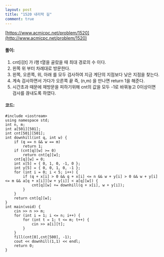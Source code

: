 ```yaml
---
layout: post
title: "1520 내리막 길"
comment: true
---
```

[https://www.acmicpc.net/problem/1520](http://www.acmicpc.net/problem/1520)

#### **풀이:**
1. cnt[i][t] 가 i행 t열을 골랐을 때 최대 경로의 수 이다.
2. 왼쪽 위 부터 차례대로 방문한다.
3. 왼쪽, 오른쪽, 위, 아래 를 모두 검사하여 지금 계단의 지점보다 낮은 지점을 찾는다.
4. 계속 검사하면서 가다가 오른쪽 끝 즉, (n,m) 을 만나면 return 1을 해준다.
5. 시간초과 때문에 재방문을 피하기위해 cnt의 값을 모두 -1로 바꿔놓고 0이상이면 검사를 끊내도록 하였다.

#### **코드:**

```
#include <iostream>
using namespace std;
int n, m;
int a[501][501];
int cnt[501][501];
int downhill(int q, int w) {
	if (q == n && w == m)
		return 1;
	if (cnt[q][w] >= 0)
		return cnt[q][w];
	cnt[q][w] = 0;
	int x[5] = { 0, 1, 0, -1, 0 };
	int y[5] = { 0, 0, 1, 0, -1 };
	for (int i = 0; i < 5; i++) {
		if (q + x[i] > 0 && q + x[i] <= n && w + y[i] > 0 && w + y[i] <= m && a[q + x[i]][w + y[i]] < a[q][w]) {
			cnt[q][w] += downhill(q + x[i], w + y[i]);
		}
	}
	return cnt[q][w];
}
int main(void) {
	cin >> n >> m;
	for (int i = 1; i <= n; i++) {
		for (int t = 1; t <= m; t++) {
			cin >> a[i][t];
		}
	}
	fill(cnt[0],cnt[500], -1);
	cout << downhill(1,1) << endl;
	return 0;
}
```

